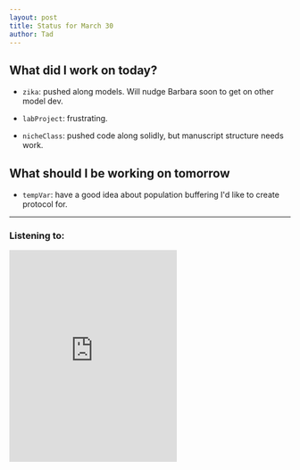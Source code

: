 ```yaml
---
layout: post
title: Status for March 30
author: Tad
---
```


## What did I work on today?

* `zika`: pushed along models. Will nudge Barbara soon to get on other model dev.

* `labProject`: frustrating.

* `nicheClass`: pushed code along solidly, but manuscript structure needs work.


## What should I be working on tomorrow


* `tempVar`: have a good idea about population buffering I'd like to create protocol for.




---

### Listening to:
<iframe src="https://embed.spotify.com/?uri=spotify%3Atrack%3A0tx7fxSPf9RhSlebseWZwn" width="300" height="380" frameborder="0" allowtransparency="true"></iframe>
 <i class='fa fa-code' style='color:pink'></i>
